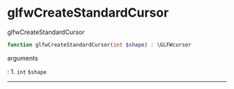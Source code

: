# glfwCreateStandardCursor
glfwCreateStandardCursor

```php
function glfwCreateStandardCursor(int $shape) : \GLFWcursor
```

arguments

:    1. `int` `$shape` 

---
     